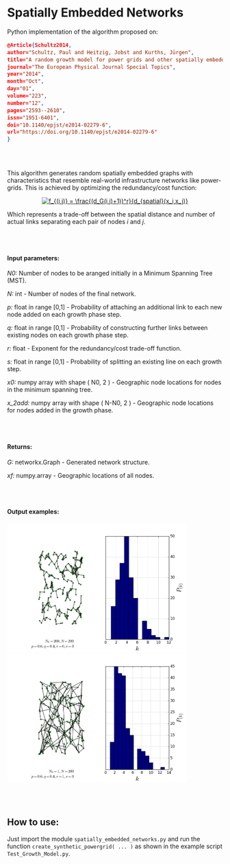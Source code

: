 # Spatially Embedded Networks

Python implementation of the algorithm proposed on:

```json
@Article{Schultz2014,
author="Schultz, Paul and Heitzig, Jobst and Kurths, Jürgen",
title="A random growth model for power grids and other spatially embedded infrastructure networks",
journal="The European Physical Journal Special Topics",
year="2014",
month="Oct",
day="01",
volume="223",
number="12",
pages="2593--2610",
issn="1951-6401",
doi="10.1140/epjst/e2014-02279-6",
url="https://doi.org/10.1140/epjst/e2014-02279-6"
}
```

</br>
</br>

This algorithm generates random spatially embedded graphs with characteristics that resemble real-world infrastructure networks like power-grids. This is achieved by optimizing the redundancy/cost function:

<center><a href="https://www.codecogs.com/eqnedit.php?latex=f_{(i,j)}&space;=&space;\frac{(d_G(i,j)&plus;1))^r}{d_{spatial}(i,j)}" target="_blank"><img src="https://latex.codecogs.com/gif.latex?f_{(i,j)}&space;=&space;\frac{(d_G(i,j)&plus;1))^r}{d_{spatial}(i,j)}" title="f_{(i,j)} = \frac{(d_G(i,j)+1))^r}{d_{spatial}(x_i,x_j)}" /></a></center>

Which represents a trade-off between the spatial distance and number of actual links separating each pair of nodes *i* and *j*.

</br>
</br>

#### Input parameters:

*N0:* Number of nodes to be aranged initially in a Minimum Spanning Tree (MST).

*N:* int - Number of nodes of the final network.

*p:* float in range [0,1] - Probability of attaching an additional link to each new node added on each growth phase step.

*q:* float in range [0,1] - Probability of constructing further links between existing nodes on each growth phase step.

*r:* float - Exponent for the redundancy/cost trade-off function.

*s:* float in range [0,1] - Probability of splitting an existing line on each growth step.

*x0:* numpy array with shape ( N0, 2 ) - Geographic node locations for nodes in the minimum spanning tree.

*x_2add:* numpy array with shape ( N-N0, 2 ) - Geographic node locations for nodes added in the growth phase.

</br>
</br>

#### Returns:

*G:* networkx.Graph - Generated network structure.

*xf:* numpy.array - Geographic locations of all nodes.

</br>
</br>


#### Output examples:

<img src="https://github.com/ccgalindog/Spatially_Embedded_Nets/blob/master/Images/K_powergrid_N0_200_Nadd_0_p_0.6_q_0.4_r_0_s_0_.png" width="420" height="300" /><img src="https://github.com/ccgalindog/Spatially_Embedded_Nets/blob/master/Images/K_powergrid_N0_1_Nadd_199_p_0.6_q_0.4_r_1_s_0_.png" width="420" height="300" />



</br>
</br>


## How to use:

Just import the module `spatially_embedded_networks.py` and run the function `create_synthetic_powergrid( ... )` as shown in the example script `Test_Growth_Model.py`. 
